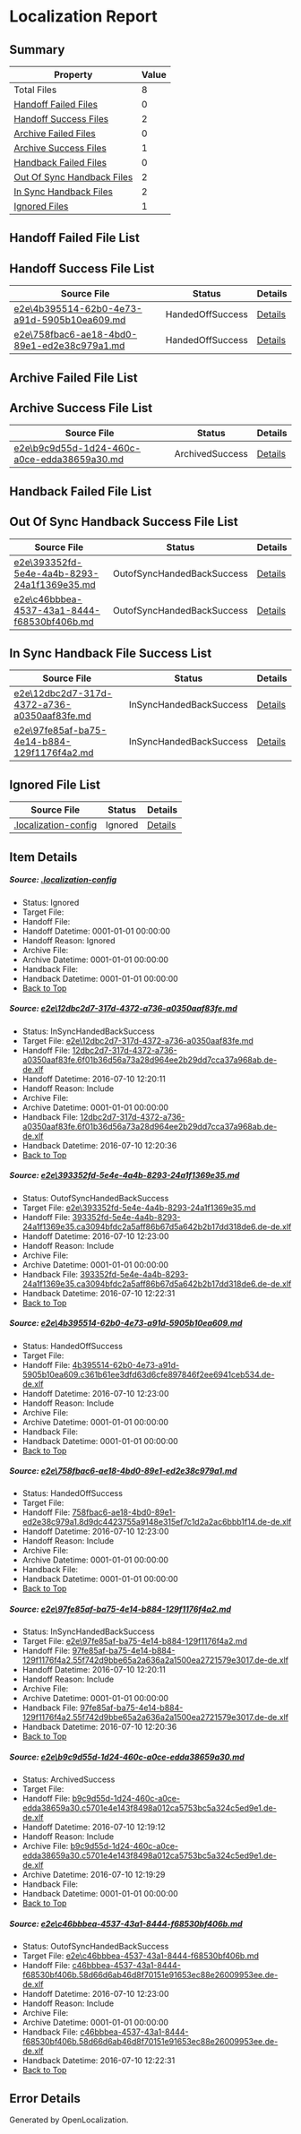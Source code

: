 # <a name='report-top'></a> Localization Report

## Summary
 Property | Value 
 -------- | ----- 
 Total Files | 8
[ Handoff Failed Files ](#handoff-failed-list)| 0
[ Handoff Success Files ](#handoff-success-list)| 2
[ Archive Failed Files ](#archive-failed-list)| 0
[ Archive Success Files ](#archive-success-list)| 1
[ Handback Failed Files ](#handback-failed-list)| 0
[ Out Of Sync Handback Files ](#outofsync-handback-success-list)| 2
[ In Sync Handback Files ](#insync-handback-success-list)| 2
[ Ignored Files ](#ignored-list)| 1

## <a name='handoff-failed-list'></a> Handoff Failed File List

## <a name='handoff-success-list'></a> Handoff Success File List
 Source File | Status | Details 
 ----------- | ------ | ------- 
 [e2e\4b395514-62b0-4e73-a91d-5905b10ea609.md](https://github.com/OpenLocalizationTestOrg/oltest/blob/7cd893088e6f188d4f05a0cc87d9954a3bc75190/e2e/4b395514-62b0-4e73-a91d-5905b10ea609.md) | HandedOffSuccess | [Details](#46e770f6cd669ced9ce7718ace76f7e664ba8bee3)
 [e2e\758fbac6-ae18-4bd0-89e1-ed2e38c979a1.md](https://github.com/OpenLocalizationTestOrg/oltest/blob/06fdd3be0883ed1ef9d33b6551522eb036eeb96a/e2e/758fbac6-ae18-4bd0-89e1-ed2e38c979a1.md) | HandedOffSuccess | [Details](#65318f02ad548fb9d3c9f6c945c110e20c1ec7924)

## <a name='archive-failed-list'></a> Archive Failed File List

## <a name='archive-success-list'></a> Archive Success File List
 Source File | Status | Details 
 ----------- | ------ | ------- 
 [e2e\b9c9d55d-1d24-460c-a0ce-edda38659a30.md](https://github.com/OpenLocalizationTestOrg/oltest/blob/51853b2fd55f923be021989c40e11d330fd8e140/e2e/b9c9d55d-1d24-460c-a0ce-edda38659a30.md) | ArchivedSuccess | [Details](#a6e31e15bb11eebfcf3f4748cef6f61d585424906)

## <a name='handback-failed-list'></a> Handback Failed File List

## <a name='outofsync-handback-success-list'></a> Out Of Sync Handback Success File List
 Source File | Status | Details 
 ----------- | ------ | ------- 
 [e2e\393352fd-5e4e-4a4b-8293-24a1f1369e35.md](https://github.com/OpenLocalizationTestOrg/oltest/blob/aa6e8cfdbbb3f5605ef71c8e1655d75cfdf963f6/e2e/393352fd-5e4e-4a4b-8293-24a1f1369e35.md) | OutofSyncHandedBackSuccess | [Details](#6eaa377f7c8690d00cd2ec527bcb0d4857e48d692)
 [e2e\c46bbbea-4537-43a1-8444-f68530bf406b.md](https://github.com/OpenLocalizationTestOrg/oltest/blob/42befc167e975e115a227ff5dfc82c7dad03a8c2/e2e/c46bbbea-4537-43a1-8444-f68530bf406b.md) | OutofSyncHandedBackSuccess | [Details](#da20fa2524bf2d690389a9c2a1f9380a38d482437)

## <a name='insync-handback-success-list'></a> In Sync Handback File Success List
 Source File | Status | Details 
 ----------- | ------ | ------- 
 [e2e\12dbc2d7-317d-4372-a736-a0350aaf83fe.md](https://github.com/OpenLocalizationTestOrg/oltest/blob/7dd3ee7b2e6f10d2284779ab5583cee1064e1944/e2e/12dbc2d7-317d-4372-a736-a0350aaf83fe.md) | InSyncHandedBackSuccess | [Details](#bf4be85aad9e7878263d6fd93f77f56197491aa71)
 [e2e\97fe85af-ba75-4e14-b884-129f1176f4a2.md](https://github.com/OpenLocalizationTestOrg/oltest/blob/7dd3ee7b2e6f10d2284779ab5583cee1064e1944/e2e/97fe85af-ba75-4e14-b884-129f1176f4a2.md) | InSyncHandedBackSuccess | [Details](#c60551f912d67c3bc67604817881ff2cac2212e15)

## <a name='ignored-list'></a> Ignored File List
 Source File | Status | Details 
 ----------- | ------ | ------- 
 [.localization-config](https://github.com/OpenLocalizationTestOrg/oltest/blob/06fdd3be0883ed1ef9d33b6551522eb036eeb96a/.localization-config) | Ignored | [Details](#3d4f252ac210baf56311d7e97dcc2db10974dbd20)

## Item Details
##### <a name='3d4f252ac210baf56311d7e97dcc2db10974dbd20'></a> Source: [.localization-config](https://github.com/OpenLocalizationTestOrg/oltest/blob/06fdd3be0883ed1ef9d33b6551522eb036eeb96a/.localization-config)
* Status: Ignored
* Target File: 
* Handoff File: 
* Handoff Datetime: 0001-01-01 00:00:00
* Handoff Reason: Ignored
* Archive File: 
* Archive Datetime: 0001-01-01 00:00:00
* Handback File: 
* Handback Datetime: 0001-01-01 00:00:00
* [Back to Top](#report-top)

##### <a name='bf4be85aad9e7878263d6fd93f77f56197491aa71'></a> Source: [e2e\12dbc2d7-317d-4372-a736-a0350aaf83fe.md](https://github.com/OpenLocalizationTestOrg/oltest/blob/7dd3ee7b2e6f10d2284779ab5583cee1064e1944/e2e/12dbc2d7-317d-4372-a736-a0350aaf83fe.md)
* Status: InSyncHandedBackSuccess
* Target File: [e2e\12dbc2d7-317d-4372-a736-a0350aaf83fe.md](https://github.com/OpenLocalizationTestOrg/oltest-dede-fly/blob/81d125b369fc5cb156c7c434fbedac1ea95c81c7/e2e/12dbc2d7-317d-4372-a736-a0350aaf83fe.md)
* Handoff File: [12dbc2d7-317d-4372-a736-a0350aaf83fe.6f01b36d56a73a28d964ee2b29dd7cca37a968ab.de-de.xlf](https://github.com/OpenLocalizationTestOrg/olhandoff-e2e/blob/2b20cb967dcdcf598315b286b5252a5d36fe211f/ol-handoff/OpenLocalizationTestOrg/oltest-dede-fly/ci/12dbc2d7-317d-4372-a736-a0350aaf83fe.6f01b36d56a73a28d964ee2b29dd7cca37a968ab.de-de.xlf)
* Handoff Datetime: 2016-07-10 12:20:11
* Handoff Reason: Include
* Archive File: 
* Archive Datetime: 0001-01-01 00:00:00
* Handback File: [12dbc2d7-317d-4372-a736-a0350aaf83fe.6f01b36d56a73a28d964ee2b29dd7cca37a968ab.de-de.xlf](https://github.com/OpenLocalizationTestOrg/olhandback-e2e/blob/a70f3b68cc3f13db4c49f93ae3875e06c7775269/ol-handback/OpenLocalizationTestOrg/oltest-dede-fly/ci/12dbc2d7-317d-4372-a736-a0350aaf83fe.6f01b36d56a73a28d964ee2b29dd7cca37a968ab.de-de.xlf)
* Handback Datetime: 2016-07-10 12:20:36
* [Back to Top](#report-top)

##### <a name='6eaa377f7c8690d00cd2ec527bcb0d4857e48d692'></a> Source: [e2e\393352fd-5e4e-4a4b-8293-24a1f1369e35.md](https://github.com/OpenLocalizationTestOrg/oltest/blob/aa6e8cfdbbb3f5605ef71c8e1655d75cfdf963f6/e2e/393352fd-5e4e-4a4b-8293-24a1f1369e35.md)
* Status: OutofSyncHandedBackSuccess
* Target File: [e2e\393352fd-5e4e-4a4b-8293-24a1f1369e35.md](https://github.com/OpenLocalizationTestOrg/oltest-dede-fly/blob/d1b4d9db0c98185f938fad1dfea7dfff34158473/e2e/393352fd-5e4e-4a4b-8293-24a1f1369e35.md)
* Handoff File: [393352fd-5e4e-4a4b-8293-24a1f1369e35.ca3094bfdc2a5aff86b67d5a642b2b17dd318de6.de-de.xlf](https://github.com/OpenLocalizationTestOrg/olhandoff-e2e/blob/b040f1525a7d983b472ddc64df913bde4a31a64b/ol-handoff/OpenLocalizationTestOrg/oltest-dede-fly/ci/ht/393352fd-5e4e-4a4b-8293-24a1f1369e35.ca3094bfdc2a5aff86b67d5a642b2b17dd318de6.de-de.xlf)
* Handoff Datetime: 2016-07-10 12:23:00
* Handoff Reason: Include
* Archive File: 
* Archive Datetime: 0001-01-01 00:00:00
* Handback File: [393352fd-5e4e-4a4b-8293-24a1f1369e35.ca3094bfdc2a5aff86b67d5a642b2b17dd318de6.de-de.xlf](https://github.com/OpenLocalizationTestOrg/olhandback-e2e/blob/d9c6acef5883e6723d4bb27fa53ba877fc996b18/ol-handback/OpenLocalizationTestOrg/oltest-dede-fly/ci/mt/393352fd-5e4e-4a4b-8293-24a1f1369e35.ca3094bfdc2a5aff86b67d5a642b2b17dd318de6.de-de.xlf)
* Handback Datetime: 2016-07-10 12:22:31
* [Back to Top](#report-top)

##### <a name='46e770f6cd669ced9ce7718ace76f7e664ba8bee3'></a> Source: [e2e\4b395514-62b0-4e73-a91d-5905b10ea609.md](https://github.com/OpenLocalizationTestOrg/oltest/blob/7cd893088e6f188d4f05a0cc87d9954a3bc75190/e2e/4b395514-62b0-4e73-a91d-5905b10ea609.md)
* Status: HandedOffSuccess
* Target File: 
* Handoff File: [4b395514-62b0-4e73-a91d-5905b10ea609.c361b61ee3dfd63d6cfe897846f2ee6941ceb534.de-de.xlf](https://github.com/OpenLocalizationTestOrg/olhandoff-e2e/blob/b040f1525a7d983b472ddc64df913bde4a31a64b/ol-handoff/OpenLocalizationTestOrg/oltest-dede-fly/ci/ht/4b395514-62b0-4e73-a91d-5905b10ea609.c361b61ee3dfd63d6cfe897846f2ee6941ceb534.de-de.xlf)
* Handoff Datetime: 2016-07-10 12:23:00
* Handoff Reason: Include
* Archive File: 
* Archive Datetime: 0001-01-01 00:00:00
* Handback File: 
* Handback Datetime: 0001-01-01 00:00:00
* [Back to Top](#report-top)

##### <a name='65318f02ad548fb9d3c9f6c945c110e20c1ec7924'></a> Source: [e2e\758fbac6-ae18-4bd0-89e1-ed2e38c979a1.md](https://github.com/OpenLocalizationTestOrg/oltest/blob/06fdd3be0883ed1ef9d33b6551522eb036eeb96a/e2e/758fbac6-ae18-4bd0-89e1-ed2e38c979a1.md)
* Status: HandedOffSuccess
* Target File: 
* Handoff File: [758fbac6-ae18-4bd0-89e1-ed2e38c979a1.8d9dc4423755a9148e315ef7c1d2a2ac6bbb1f14.de-de.xlf](https://github.com/OpenLocalizationTestOrg/olhandoff-e2e/blob/b040f1525a7d983b472ddc64df913bde4a31a64b/ol-handoff/OpenLocalizationTestOrg/oltest-dede-fly/ci/ht/758fbac6-ae18-4bd0-89e1-ed2e38c979a1.8d9dc4423755a9148e315ef7c1d2a2ac6bbb1f14.de-de.xlf)
* Handoff Datetime: 2016-07-10 12:23:00
* Handoff Reason: Include
* Archive File: 
* Archive Datetime: 0001-01-01 00:00:00
* Handback File: 
* Handback Datetime: 0001-01-01 00:00:00
* [Back to Top](#report-top)

##### <a name='c60551f912d67c3bc67604817881ff2cac2212e15'></a> Source: [e2e\97fe85af-ba75-4e14-b884-129f1176f4a2.md](https://github.com/OpenLocalizationTestOrg/oltest/blob/7dd3ee7b2e6f10d2284779ab5583cee1064e1944/e2e/97fe85af-ba75-4e14-b884-129f1176f4a2.md)
* Status: InSyncHandedBackSuccess
* Target File: [e2e\97fe85af-ba75-4e14-b884-129f1176f4a2.md](https://github.com/OpenLocalizationTestOrg/oltest-dede-fly/blob/81d125b369fc5cb156c7c434fbedac1ea95c81c7/e2e/97fe85af-ba75-4e14-b884-129f1176f4a2.md)
* Handoff File: [97fe85af-ba75-4e14-b884-129f1176f4a2.55f742d9bbe65a2a636a2a1500ea2721579e3017.de-de.xlf](https://github.com/OpenLocalizationTestOrg/olhandoff-e2e/blob/2b20cb967dcdcf598315b286b5252a5d36fe211f/ol-handoff/OpenLocalizationTestOrg/oltest-dede-fly/ci/97fe85af-ba75-4e14-b884-129f1176f4a2.55f742d9bbe65a2a636a2a1500ea2721579e3017.de-de.xlf)
* Handoff Datetime: 2016-07-10 12:20:11
* Handoff Reason: Include
* Archive File: 
* Archive Datetime: 0001-01-01 00:00:00
* Handback File: [97fe85af-ba75-4e14-b884-129f1176f4a2.55f742d9bbe65a2a636a2a1500ea2721579e3017.de-de.xlf](https://github.com/OpenLocalizationTestOrg/olhandback-e2e/blob/a70f3b68cc3f13db4c49f93ae3875e06c7775269/ol-handback/OpenLocalizationTestOrg/oltest-dede-fly/ci/97fe85af-ba75-4e14-b884-129f1176f4a2.55f742d9bbe65a2a636a2a1500ea2721579e3017.de-de.xlf)
* Handback Datetime: 2016-07-10 12:20:36
* [Back to Top](#report-top)

##### <a name='a6e31e15bb11eebfcf3f4748cef6f61d585424906'></a> Source: [e2e\b9c9d55d-1d24-460c-a0ce-edda38659a30.md](https://github.com/OpenLocalizationTestOrg/oltest/blob/51853b2fd55f923be021989c40e11d330fd8e140/e2e/b9c9d55d-1d24-460c-a0ce-edda38659a30.md)
* Status: ArchivedSuccess
* Target File: 
* Handoff File: [b9c9d55d-1d24-460c-a0ce-edda38659a30.c5701e4e143f8498a012ca5753bc5a324c5ed9e1.de-de.xlf](https://github.com/OpenLocalizationTestOrg/olhandoff-e2e/blob/6d2771c4392ed54c4e3b87b17131f12cb536e85e/ol-handoff/OpenLocalizationTestOrg/oltest-dede-fly/ci/ht/b9c9d55d-1d24-460c-a0ce-edda38659a30.c5701e4e143f8498a012ca5753bc5a324c5ed9e1.de-de.xlf)
* Handoff Datetime: 2016-07-10 12:19:12
* Handoff Reason: Include
* Archive File: [b9c9d55d-1d24-460c-a0ce-edda38659a30.c5701e4e143f8498a012ca5753bc5a324c5ed9e1.de-de.xlf](https://github.com/OpenLocalizationTestOrg/olhandoff-e2e/blob/2847dbc99b414c3413f1b341e08d18753320ef46/ol-archive/OpenLocalizationTestOrg/oltest-dede-fly/ci/ht/b9c9d55d-1d24-460c-a0ce-edda38659a30.c5701e4e143f8498a012ca5753bc5a324c5ed9e1.de-de.xlf)
* Archive Datetime: 2016-07-10 12:19:29
* Handback File: 
* Handback Datetime: 0001-01-01 00:00:00
* [Back to Top](#report-top)

##### <a name='da20fa2524bf2d690389a9c2a1f9380a38d482437'></a> Source: [e2e\c46bbbea-4537-43a1-8444-f68530bf406b.md](https://github.com/OpenLocalizationTestOrg/oltest/blob/42befc167e975e115a227ff5dfc82c7dad03a8c2/e2e/c46bbbea-4537-43a1-8444-f68530bf406b.md)
* Status: OutofSyncHandedBackSuccess
* Target File: [e2e\c46bbbea-4537-43a1-8444-f68530bf406b.md](https://github.com/OpenLocalizationTestOrg/oltest-dede-fly/blob/d1b4d9db0c98185f938fad1dfea7dfff34158473/e2e/c46bbbea-4537-43a1-8444-f68530bf406b.md)
* Handoff File: [c46bbbea-4537-43a1-8444-f68530bf406b.58d66d6ab46d8f70151e91653ec88e26009953ee.de-de.xlf](https://github.com/OpenLocalizationTestOrg/olhandoff-e2e/blob/b040f1525a7d983b472ddc64df913bde4a31a64b/ol-handoff/OpenLocalizationTestOrg/oltest-dede-fly/ci/ht/c46bbbea-4537-43a1-8444-f68530bf406b.58d66d6ab46d8f70151e91653ec88e26009953ee.de-de.xlf)
* Handoff Datetime: 2016-07-10 12:23:00
* Handoff Reason: Include
* Archive File: 
* Archive Datetime: 0001-01-01 00:00:00
* Handback File: [c46bbbea-4537-43a1-8444-f68530bf406b.58d66d6ab46d8f70151e91653ec88e26009953ee.de-de.xlf](https://github.com/OpenLocalizationTestOrg/olhandback-e2e/blob/d9c6acef5883e6723d4bb27fa53ba877fc996b18/ol-handback/OpenLocalizationTestOrg/oltest-dede-fly/ci/mt/c46bbbea-4537-43a1-8444-f68530bf406b.58d66d6ab46d8f70151e91653ec88e26009953ee.de-de.xlf)
* Handback Datetime: 2016-07-10 12:22:31
* [Back to Top](#report-top)


## Error Details

Generated by OpenLocalization.
